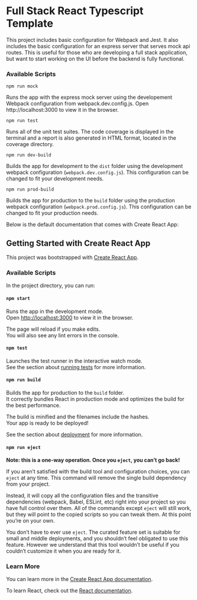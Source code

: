 # Full Stack React Typescript Template

This project includes basic configuration for Webpack and Jest. It also includes the basic configuration for an express server that serves mock api routes. This is useful for those who are developing a full stack application, but want to start working on the UI before the backend is fully functional.

### Available Scripts

`npm run mock`

Runs the app with the express mock server using the developement Webpack configuration from webpack.dev.config.js. Open http://localhost:3000 to view it in the browser.

`npm run test`

Runs all of the unit test suites.
The code coverage is displayed in the terminal and a report is also generated in HTML format, located in the coverage directory.

`npm run dev-build`

Builds the app for development to the `dist` folder using the development webpack configuration (```webpack.dev.config.js```). This configuration can be changed to fit your development needs.

`npm run prod-build`

Builds the app for production to the `build` folder using the production webpack configuration (```webpack.prod.config.js```). This configuration can be changed to fit your production needs.

Below is the default documentation that comes with Create React App:
## Getting Started with Create React App

This project was bootstrapped with [Create React App](https://github.com/facebook/create-react-app).

### Available Scripts

In the project directory, you can run:

#### `npm start`

Runs the app in the development mode.\
Open [http://localhost:3000](http://localhost:3000) to view it in the browser.

The page will reload if you make edits.\
You will also see any lint errors in the console.

#### `npm test`

Launches the test runner in the interactive watch mode.\
See the section about [running tests](https://facebook.github.io/create-react-app/docs/running-tests) for more information.

#### `npm run build`

Builds the app for production to the `build` folder.\
It correctly bundles React in production mode and optimizes the build for the best performance.

The build is minified and the filenames include the hashes.\
Your app is ready to be deployed!

See the section about [deployment](https://facebook.github.io/create-react-app/docs/deployment) for more information.

#### `npm run eject`

**Note: this is a one-way operation. Once you `eject`, you can’t go back!**

If you aren’t satisfied with the build tool and configuration choices, you can `eject` at any time. This command will remove the single build dependency from your project.

Instead, it will copy all the configuration files and the transitive dependencies (webpack, Babel, ESLint, etc) right into your project so you have full control over them. All of the commands except `eject` will still work, but they will point to the copied scripts so you can tweak them. At this point you’re on your own.

You don’t have to ever use `eject`. The curated feature set is suitable for small and middle deployments, and you shouldn’t feel obligated to use this feature. However we understand that this tool wouldn’t be useful if you couldn’t customize it when you are ready for it.

### Learn More

You can learn more in the [Create React App documentation](https://facebook.github.io/create-react-app/docs/getting-started).

To learn React, check out the [React documentation](https://reactjs.org/).
